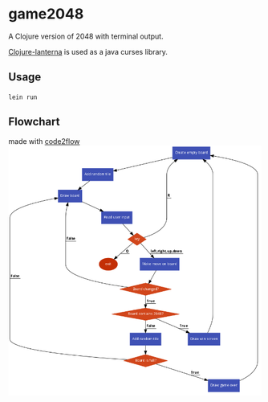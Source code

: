 # game2048

A Clojure version of 2048 with terminal output.

[Clojure-lanterna](https://github.com/MultiMUD/clojure-lanterna) is used as a java curses library.
## Usage

`lein run`

## Flowchart
made with [code2flow](https://code2flow.com/Jfrs1b)
![Game flowchart](/docs/flowchart.png)
